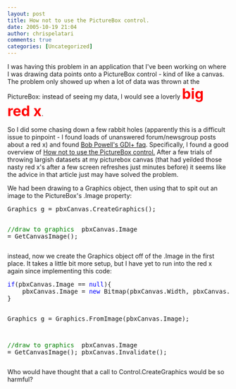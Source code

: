 ```yaml
---
layout: post
title: How not to use the PictureBox control.
date: 2005-10-19 21:04
author: chrispelatari
comments: true
categories: [Uncategorized]
---
```


<p>I was having this problem in an application that I've been working on where I 
was drawing data points onto a PictureBox control - kind of like a canvas. The 
problem only showed up when a lot of data was thrown at the PictureBox: instead 
of seeing my data, I would see a loverly <strong><font color="red" size="6">big red 
x</font></strong>.</p>
<p>So I did some chasing down a few rabbit holes (apparently this is a difficult 
issue to pinpoint - I found loads of unanswered forum/newsgroup posts about a 
red x) and found <a href="http://www.bobpowell.net/faqmain.htm">Bob 
Powell's GDI+ faq</a>. Specifically, I found a good overview of <a href="http://www.bobpowell.net/pictureboxhowto.htm">How not to use the 
PictureBox control.</a> After a few trials of throwing largish datasets at 
my picturebox canvas (that had yeilded those nasty red x's after a few screen 
refreshes just minutes before) it seems like the advice in that article just may 
have solved the problem.</p>
<p>We had been drawing to a Graphics object, then using that to spit out an 
image to the PictureBox's .Image property:</p><pre>Graphics g = pbxCanvas.CreateGraphics();

<span style="color:green;">//draw to graphics
</span>
pbxCanvas.Image = GetCanvasImage();</pre>
<p>instead, now we create the Graphics object off of the .Image in the first 
place. It takes a little bit more setup, but I have yet to run into the red x 
again since implementing this code:</p><pre><span style="color:blue;">if</span>(pbxCanvas.Image == <span style="color:blue;">null</span>){
	pbxCanvas.Image = <span style="color:blue;">new</span> Bitmap(pbxCanvas.Width, pbxCanvas.Height);
}

Graphics g = Graphics.FromImage(pbxCanvas.Image);

<span style="color:green;">//draw to graphics
</span>
pbxCanvas.Image = GetCanvasImage();
pbxCanvas.Invalidate();</pre>
<p>Who would have thought that a call to Control.CreateGraphics would be so 
harmful?</p>
